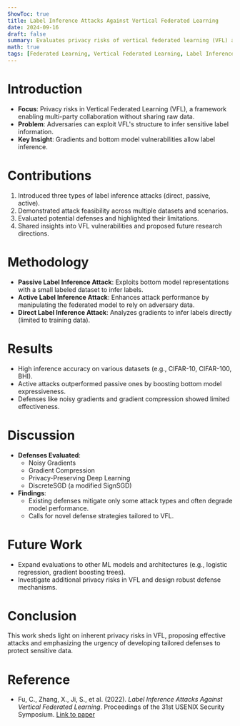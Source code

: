 ```yaml
---
ShowToc: true
title: Label Inference Attacks Against Vertical Federated Learning
date: 2024-09-16
draft: false
summary: Evaluates privacy risks of vertical federated learning (VFL) and proposes label inference attacks with outstanding performance, highlighting vulnerabilities and defense limitations.
math: true
tags: [Federated Learning, Vertical Federated Learning, Label Inference Attack]
---
```


# Introduction
- **Focus**: Privacy risks in Vertical Federated Learning (VFL), a framework enabling multi-party collaboration without sharing raw data.
- **Problem**: Adversaries can exploit VFL's structure to infer sensitive label information.
- **Key Insight**: Gradients and bottom model vulnerabilities allow label inference.

# Contributions
1. Introduced three types of label inference attacks (direct, passive, active).
2. Demonstrated attack feasibility across multiple datasets and scenarios.
3. Evaluated potential defenses and highlighted their limitations.
4. Shared insights into VFL vulnerabilities and proposed future research directions.

# Methodology
- **Passive Label Inference Attack**: Exploits bottom model representations with a small labeled dataset to infer labels.
- **Active Label Inference Attack**: Enhances attack performance by manipulating the federated model to rely on adversary data.
- **Direct Label Inference Attack**: Analyzes gradients to infer labels directly (limited to training data).

# Results
- High inference accuracy on various datasets (e.g., CIFAR-10, CIFAR-100, BHI).
- Active attacks outperformed passive ones by boosting bottom model expressiveness.
- Defenses like noisy gradients and gradient compression showed limited effectiveness.

# Discussion
- **Defenses Evaluated**:
  - Noisy Gradients
  - Gradient Compression
  - Privacy-Preserving Deep Learning
  - DiscreteSGD (a modified SignSGD)
- **Findings**:
  - Existing defenses mitigate only some attack types and often degrade model performance.
  - Calls for novel defense strategies tailored to VFL.

# Future Work
- Expand evaluations to other ML models and architectures (e.g., logistic regression, gradient boosting trees).
- Investigate additional privacy risks in VFL and design robust defense mechanisms.

# Conclusion
This work sheds light on inherent privacy risks in VFL, proposing effective attacks and emphasizing the urgency of developing tailored defenses to protect sensitive data.

# Reference
- Fu, C., Zhang, X., Ji, S., et al. (2022). *Label Inference Attacks Against Vertical Federated Learning*. Proceedings of the 31st USENIX Security Symposium. [Link to paper](https://www.usenix.org/conference/usenixsecurity22/presentation/fu-chong)
